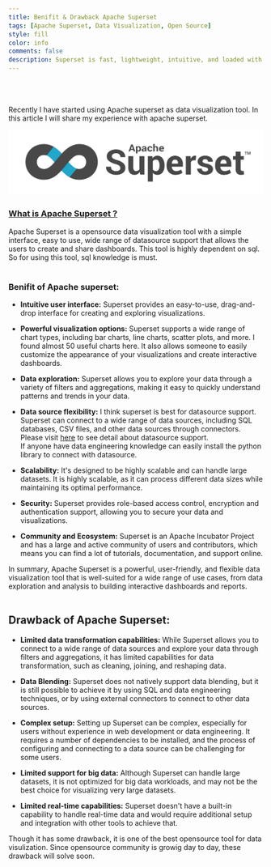 ```yaml
---
title: Benifit & Drawback Apache Superset
tags: [Apache Superset, Data Visualization, Open Source]
style: fill
color: info
comments: false
description: Superset is fast, lightweight, intuitive, and loaded with options that make it easy for users of all skill sets to explore and visualize their data, from simple line charts to highly detailed geospatial charts.
---
```


<br>
<br>
<br>
Recently I have started using Apache superset as data visualization tool. In this article I will share my experience with apache superset.  

![image](https://raw.githubusercontent.com/apache/superset/master/superset-frontend/src/assets/branding/superset-logo-horiz-apache.png)

### [What is Apache Superset ? ](https://superset.apache.org/)


Apache Superset is a opensource data visualization tool with a simple interface, easy to use, wide range of datasource support that allows the users to create and share dashboards. This tool is highly dependent on sql. So for using this tool, sql knowledge is must. 
<br>
<br>
### Benifit of Apache superset: 

- **Intuitive user interface:** Superset provides an easy-to-use, drag-and-drop interface for creating and exploring visualizations. 

- **Powerful visualization options:** Superset supports a wide range of chart types, including bar charts, line charts, scatter plots, and more. I found almost 50 useful charts here.  It also allows someone to easily customize the appearance of your visualizations and create interactive dashboards.

- **Data exploration:** Superset allows you to explore your data through a variety of filters and aggregations, making it easy to quickly understand patterns and trends in your data.

- **Data source flexibility:** I think superset is best for datasource support. Superset can connect to a wide range of data sources, including SQL databases, CSV files, and other data sources through connectors. Please visit [here](https://superset.apache.org/docs/databases/installing-database-drivers/) to see detail about datasource support.<br>
If anyone have data engineering knowledge can easily install the python library to connect with datasource.

- **Scalability:** It's designed to be highly scalable and can handle large datasets. It is highly scalable, as it can process different data sizes while maintaining its optimal performance. 


- **Security:** Superset provides role-based access control, encryption and authentication support, allowing you to secure your data and visualizations.

- **Community and Ecosystem:** Superset is an Apache Incubator Project and has a large and active community of users and contributors, which means you can find a lot of tutorials, documentation, and support online.

In summary, Apache Superset is a powerful, user-friendly, and flexible data visualization tool that is well-suited for a wide range of use cases, from data exploration and analysis to building interactive dashboards and reports.
<br>
<br>
## Drawback of Apache Superset: 

- **Limited data transformation capabilities:** While Superset allows you to connect to a wide range of data sources and explore your data through filters and aggregations, it has limited capabilities for data transformation, such as cleaning, joining, and reshaping data.

- **Data Blending:** Superset does not natively support data blending, but it is still possible to achieve it by using SQL and data engineering techniques, or by using external connectors to connect to other data sources.

- **Complex setup:** Setting up Superset can be complex, especially for users without experience in web development or data engineering. It requires a number of dependencies to be installed, and the process of configuring and connecting to a data source can be challenging for some users.

- **Limited support for big data:** Although Superset can handle large datasets, it is not optimized for big data workloads, and may not be the best choice for visualizing very large datasets.

- **Limited real-time capabilities:** Superset doesn't have a built-in capability to handle real-time data and would require additional setup and integration with other tools to achieve that.





Though it has some drawback, it is one of the best opensource tool for data visulization. Since opensource community is growig day to day, these drawback will solve soon.  



